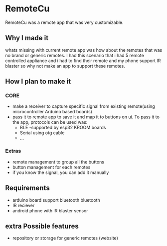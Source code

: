
# RemoteCu

RemoteCu was a remote app that was very customizable.



## Why I made it

whats missing with current remote app was how about the remotes that was no brand or generic remotes. I had this scenario that i had 5 remote controlled appliance and i had to find their remote and my phone support IR blaster so why not make an app to  support these remotes.
## How I plan to make it

### CORE
- make a receiver to capture specific signal from existing remote(using microcontroller Arduino based boards)
- pass it to remote app to save it and map it to buttons on ui. To pass it to the app, protocols can be used was:
    - BLE -supported by esp32 KROOM boards
    - Serial using otg cable
    - ...

### Extras
- remote management to group all the buttons
- button management for each remotes
- if you know the signal, you can add it manually


## Requirements

- arduino board support bluetooth bluetooth
- IR reciever
- android phone with IR blaster sensor


## extra Possible features

- repository or storage for generic remotes (website)
